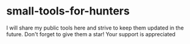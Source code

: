 # small-tools-for-hunters
I will share my public tools here and strive to keep them updated in the future. Don't forget to give them a star! Your support is appreciated
